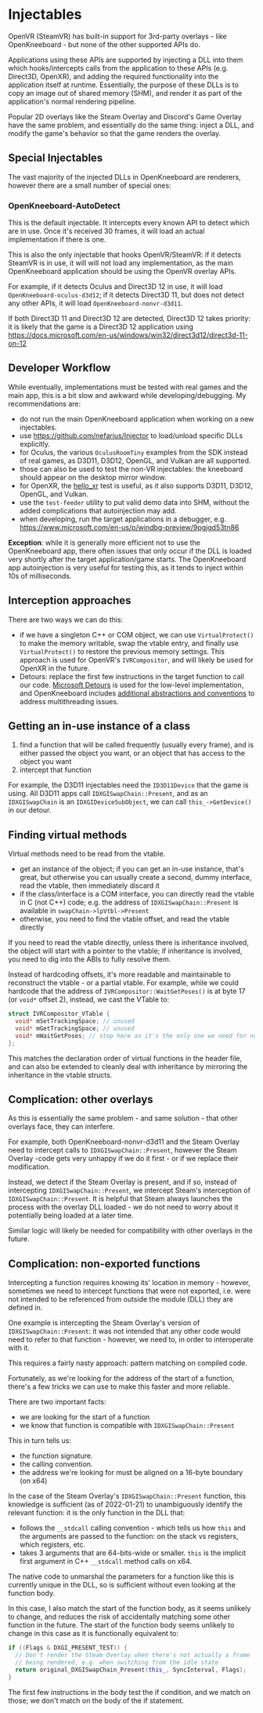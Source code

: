 # Injectables

OpenVR (SteamVR) has built-in support for 3rd-party overlays - like
OpenKneeboard - but none of the other supported APIs do.

Applications using these APIs are supported by injecting a DLL into them which
hooks/intercepts calls from the application to these APIs (e.g. Direct3D,
OpenXR), and adding the required functionality into the application itself at
runtime. Essentially, the purpose of these DLLs is to copy an image out of
shared memory (SHM), and render it as part of the application's normal rendering
pipeline.

Popular 2D overlays like the Steam Overlay and Discord's Game Overlay have the
same problem, and essentially do the same thing: inject a DLL, and modify the
game's behavior so that the game renders the overlay.

## Special Injectables

The vast majority of the injected DLLs in OpenKneeboard are renderers, however
there are a small number of special ones:

### OpenKneeboard-AutoDetect

This is the default injectable. It intercepts every known API to detect which are in use. Once it's received 30 frames, it will load an actual implementation if there is one.

This is also the only injectable that hooks OpenVR/SteamVR: if it
detects SteamVR is in use, it will will not load any implementation, as the main OpenKneeboard application should be using the OpenVR overlay APIs.

For example, if it detects Oculus and Direct3D 12 in use, it will load `OpenKneeboard-oculus-d3d12`; if it detects Direct3D 11, but does not detect any other APIs, it will load `OpenKneeboard-nonvr-d3d11`.

If both Direct3D 11 and Direct3D 12 are detected, Direct3D 12 takes priority: it is likely that the game is a Direct3D 12 application using https://docs.microsoft.com/en-us/windows/win32/direct3d12/direct3d-11-on-12

## Developer Workflow

While eventually, implementations must be tested with real games and the main
app, this is a bit slow and awkward while developing/debugging. My
recommendations are:

- do not run the main OpenKneeboard application when working on a new injectables.
- use https://github.com/nefarius/Injector to load/unload specific DLLs
  explicitly.
- for Oculus, the various `OculusRoomTiny` examples from the SDK instead of
  real games, as D3D11, D3D12, OpenGL, and Vulkan are all supported.
- those can also be used to test the non-VR injectables: the kneeboard should
  appear on the desktop mirror window.
- for OpenXR, the [hello_xr](https://github.com/KhronosGroup/OpenXR-SDK-Source/tree/master/src/tests/hello_xr)
  test is useful, as it also supports D3D11, D3D12, OpenGL, and Vulkan.
- use the `test-feeder` utility to put valid demo data into SHM, without the
  added complications that autoinjection may add.
- when developing, run the target applications in a debugger, e.g. https://www.microsoft.com/en-us/p/windbg-preview/9pgjgd53tn86

**Exception**: while it is generally more efficient not to use the
OpenKneeboard app, there often issues that only occur if the DLL is loaded
very shortly after the target application/game starts. The OpenKneeboard app
autoinjection is very useful for testing this, as it tends to inject within
10s of milliseconds.

## Interception approaches

There are two ways we can do this:
- if we have a singleton C++ or COM object, we can use `VirtualProtect()` to
  make the memory writable, swap the vtable entry, and finally use
  `VirtualProtect()` to restore the previous memory settings. This approach
  is used for OpenVR's `IVRCompositor`, and will likely be used for
  OpenXR in the future.
- Detours: replace the first few instructions in the target function to call
  our code. [Microsoft Detours](https://github.com/microsoft/Detours)
  is used for the low-level implementation, and OpenKneeboard includes
  [additional abstractions and conventions](detours-and-hooks.md) to address
  multithreading issues.

## Getting an in-use instance of a class

1. find a function that will be called frequently (usually every frame), and
   is either passed the object you want, or an object that has access to the
   object you want
2. intercept that function

For example, the D3D11 injectables need the `ID3D11Device` that the game
is using. All D3D11 apps call `IDXGISwapChain::Present`, and as an
`IDXGISwapChain` is an `IDXGIDeviceSubObject`, we can call `this_->GetDevice()`
in our detour.

## Finding virtual methods

Virtual methods need to be read from the vtable.

* get an instance of the object; if you can get an in-use instance, that's
  great, but otherwise you can usually create a second, dummy interface, read
  the vtable, then immediately discard it
* if the class/interface is a COM interface, you can directly read the vtable
  in C (not C++) code; e.g. the address of `IDXGISwapChain::Present` is
  available in `swapChain->lpVtbl->Present`
* otherwise, you need to find the vtable offset, and read the vtable directly

If you need to read the vtable directly, unless there is inheritance involved,
the object will start with a pointer to the vtable; if inheritance is involved,
you need to dig into the ABIs to fully resolve them.

Instead of hardcoding offsets, it's more readable and maintainable to
reconstruct the vtable - or a partial vtable. For example, while we could hardcode
that the address of `IVRCompositor::WaitGetPoses()` is at byte 17 (or `void*`
offset 2), instead, we cast the VTable to:

```C++
struct IVRCompositor_VTable {
  void* mSetTrackingSpace; // unused
  void* mGetTrackingSpace; // unused
  void* mWaitGetPoses; // stop here as it's the only one we need for now
};
```

This matches the declaration order of virtual functions in the header file,
and can also be extended to cleanly deal with inheritance by mirroring
the inheritance in the vtable structs.

## Complication: other overlays

As this is essentially the same problem - and same solution - that other
overlays face, they can interfere.

For example, both OpenKneeboard-nonvr-d3d11 and the Steam Overlay need to
intercept calls to `IDXGISwapChain::Present`, however the Steam Overlay -code
gets very unhappy if we do it first - or if we replace their modification.

Instead, we detect if the Steam Overlay is present, and if so, instead of
intercepting `IDXGISwapChain::Present`, we intercept Steam's interception of
`IDXGISwapChain::Present`. It is helpful that Steam always launches the process
with the overlay DLL loaded - we do not need to worry about it potentially
being loaded at a later time.

Similar logic will likely be needed for compatibility with other overlays in
the future.

## Complication: non-exported functions

Intercepting a function requires knowing its' location in memory - however,
sometimes we need to intercept functions that were not exported, i.e. were not
intended to be referenced from outside the module (DLL) they are defined in.

One example is intercepting the Steam Overlay's version of
`IDXGISwapChain::Present`: it was not intended that any other code would need
to refer to that function - however, we need to, in order to interoperate with
it.

This requires a fairly nasty approach: pattern matching on compiled code.

Fortunately, as we're looking for the address of the start of a function,
there's a few tricks we can use to make this faster and more reliable.

There are two important facts:

- we are looking for the start of a function
- we know that function is compatible with `IDXGISwapChain::Present`

This in turn tells us:

- the function signature.
- the calling convention.
- the address we're looking for must be aligned on a 16-byte boundary (on x64)

In the case of the Steam Overlay's `IDXGISwapChain::Present` function, this
knowledge is sufficient (as of 2022-01-21) to unambiguously identify the
relevant function: it is the only function in the DLL that:

- follows the `__stdcall` calling convention - which tells us how `this`
  and the arguments are passed to the function: on the stack vs registers,
  which registers, etc.
- takes 3 arguments that are 64-bits-wide or smaller. `this` is the implicit
  first argument in C++ `__stdcall` method calls on x64.

The native code to unmarshal the parameters for a function like this is currently
unique in the DLL, so is sufficient without even looking at the function body.

In this case, I also match the start of the function body, as it seems unlikely
to change, and reduces the risk of accidentally matching some other function
in the future. The start of the function body seems unlikely to change in this
case as it is functionally equivalent to:

```C++
if ((Flags & DXGI_PRESENT_TEST)) {
  // Don't render the Steam Overlay when there's not actually a frame
  // being rendered, e.g. when switching from the idle state
  return original_DXGISwapChain_Present(this_, SyncInterval, Flags);
}
```

The first few instructions in the body test the if condition, and we match
on those; we don't match on the body of the if statement.
